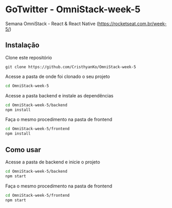# GoTwitter - OmniStack-week-5
Semana OmniStack - React &amp; React Native (https://rocketseat.com.br/week-5/)


## Instalação
Clone este repositório
```git
git clone https://github.com/CristhyanKo/OmniStack-week-5
```
Acesse a pasta de onde foi clonado o seu projeto
```bash
cd OmniStack-week-5
```
Acesse a pasta backend e instale as dependências 
```bash
cd OmniStack-week-5/backend
npm install
```

Faça o mesmo procedimento na pasta de frontend
```bash
cd OmniStack-week-5/frontend
npm install
```

## Como usar

Acesse a pasta de backend e inicie o projeto
```bash
cd OmniStack-week-5/backend
npm start
```

Faça o mesmo procedimento na pasta de frontend
```bash
cd OmniStack-week-5/frontend
npm start
```
